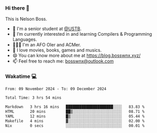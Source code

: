 ### Hi there 👋

<!--
**bosswnx/bosswnx** is a ✨ _special_ ✨ repository because its `README.md` (this file) appears on your GitHub profile.

Here are some ideas to get you started:

- 🔭 I’m currently working on ...
- 🌱 I’m currently learning ...
- 👯 I’m looking to collaborate on ...
- 🤔 I’m looking for help with ...
- 💬 Ask me about ...
- 📫 How to reach me: ...
- 😄 Pronouns: ...
- ⚡ Fun fact: ...
-->

This is Nelson Boss.

- 🏫 I'm a senior student at [@USTB](https://www.ustb.edu.cn/).
- 🌱 I’m currently interested in and learning Compilers & Programming Languages.
- 🧑🏻‍💻 I'm an AFO OIer and ACMer.
- 🥰 I love movies, books, games and musics.
- 😄 You can know more about me at https://blog.bosswnx.xyz/
- 📫 Feel free to reach me: bosswnx@outlook.com

### Wakatime 💻

<!--START_SECTION:waka-->

```txt
From: 09 November 2024 - To: 09 December 2024

Total Time: 3 hrs 54 mins

Markdown   3 hrs 16 mins   █████████████████████░░░░   83.83 %
HTML       20 mins         ██▒░░░░░░░░░░░░░░░░░░░░░░   08.71 %
YAML       12 mins         █▒░░░░░░░░░░░░░░░░░░░░░░░   05.44 %
Makefile   4 mins          ▓░░░░░░░░░░░░░░░░░░░░░░░░   02.00 %
Nix        0 secs          ░░░░░░░░░░░░░░░░░░░░░░░░░   00.01 %
```

<!--END_SECTION:waka-->
